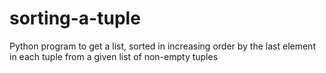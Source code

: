 # sorting-a-tuple
Python program to get a list, sorted in increasing order by the last element in each tuple from a given list of non-empty tuples
